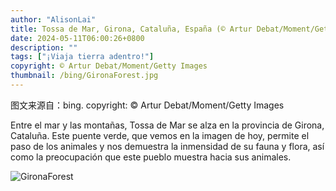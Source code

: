```yaml
---
author: "AlisonLai"
title: Tossa de Mar, Girona, Cataluña, España (© Artur Debat/Moment/Getty Images)
date: 2024-05-11T06:00:26+0800
description: ""
tags: ["¡Viaja tierra adentro!"]
copyright: © Artur Debat/Moment/Getty Images
thumbnail: /bing/GironaForest.jpg
---
```

图文来源自：bing.  copyright: © Artur Debat/Moment/Getty Images

Entre el mar y las montañas, Tossa de Mar se alza en la provincia de Girona, Cataluña. Este puente verde, que vemos en la imagen de hoy, permite el paso de los animales y nos demuestra la inmensidad de su fauna y flora, así como la preocupación que este pueblo muestra hacia sus animales.

![GironaForest](/bing/GironaForest.jpg)